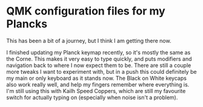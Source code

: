 # QMK configuration files for my Plancks

This has been a bit of a journey, but I think I am getting there now.

I finished updating my Planck keymap recently, so it's mostly the same as the Corne. This makes it very easy to type quickly, and puts modifiers and navigation back to where I now expect them to be. There are still a couple more tweaks I want to experiment with, but in a push this could definitely be my main or only keyboard as it stands now. The Black on White keycaps also work really well, and help my fingers remember where everything is. I'm still using this with Kailh Speed Coppers, which are still my favourite switch for actually typing on (especially when noise isn't a problem).

